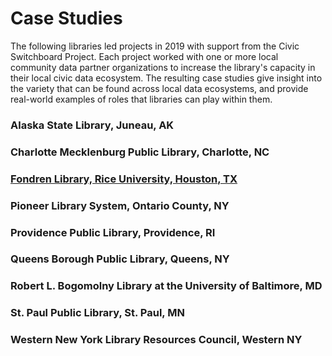 # Case Studies

The following libraries led projects in 2019 with support from the Civic Switchboard Project. Each project worked with one or more local community data partner organizations to increase the library's capacity in their local civic data ecosystem. The resulting case studies give insight into the variety that can be found across local data ecosystems, and provide real-world examples of roles that libraries can play within them.

### **Alaska State Library, Juneau, AK**

### **Charlotte Mecklenburg Public Library, Charlotte, NC**

### [Fondren Library, Rice University, Houston, TX](fondren-library-rice-university-houston-tx.md)

### Pioneer Library System, Ontario County, NY

### Providence Public Library, Providence, RI

### Queens Borough Public Library, Queens, NY

### Robert L. Bogomolny Library at the University of Baltimore, MD

### St. Paul Public Library, St. Paul, MN

### Western New York Library Resources Council, Western NY





